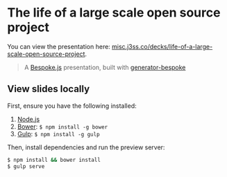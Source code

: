 # The life of a large scale open source project

You can view the presentation here:
[misc.j3ss.co/decks/life-of-a-large-scale-open-source-project](https://misc.j3ss.co/decks/life-of-a-large-scale-open-source-project/).

> A [Bespoke.js](http://markdalgleish.com/projects/bespoke.js) presentation, built with [generator-bespoke](https://github.com/markdalgleish/generator-bespoke)

## View slides locally

First, ensure you have the following installed:

1. [Node.js](http://nodejs.org)
2. [Bower](http://bower.io): `$ npm install -g bower`
3. [Gulp](http://gulpjs.com): `$ npm install -g gulp`

Then, install dependencies and run the preview server:

```bash
$ npm install && bower install
$ gulp serve
```
